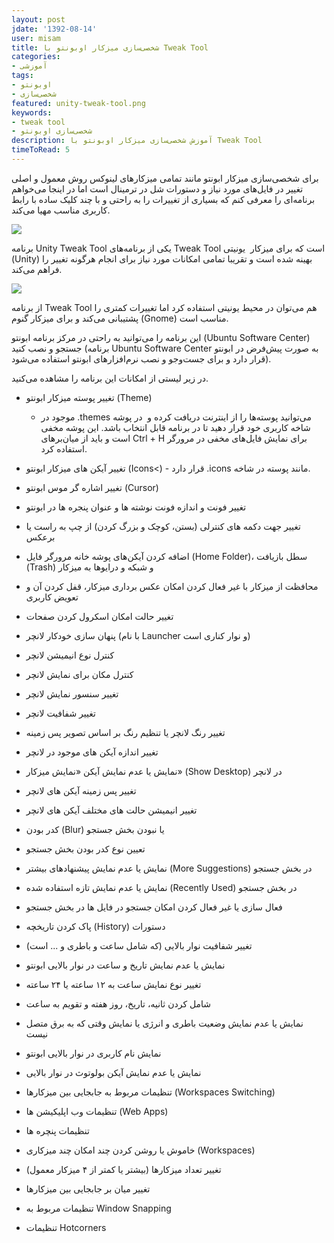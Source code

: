 ```yaml
---
layout: post
jdate: '1392-08-14'
user: misam
title: شخصی‌سازی میزکار اوبونتو با Tweak Tool
categories:
- آموزشی
tags:
- اوبونتو
- شخصی‌سازی
featured: unity-tweak-tool.png
keywords:
- tweak tool
- شخصی‌سازی اوبونتو
description: آموزش شخصی‌سازی میزکار اوبونتو با Tweak Tool
timeToRead: 5
---
```


برای شخصی‌سازی میزکار ابونتو مانند تمامی میزکارهای لینوکس روش معمول و اصلی تغییر در فایل‌های مورد نیاز و دستورات شل در ترمینال است اما در اینجا می‌خواهم برنامه‌ای را معرفی کنم که بسیاری از تغییرات را به راحتی و با چند کلیک ساده با رابط کاربری مناسب مهیا می‌کند.

![](/linuxiha/images/unity-tweak-tool-screenshot.png)

برنامه Unity Tweak Tool یکی از برنامه‌های Tweak Tool است که برای میزکار  یونیتی (Unity) بهینه شده است و تقریبا تمامی امکانات مورد نیاز برای انجام هرگونه تغییر را فراهم می‌کند.

![](/linuxiha/images/tweak-tool-screenshot.jpg)

از برنامه Tweak Tool هم می‌توان در محیط یونیتی استفاده کرد اما تغییرات کمتری را پشتیبانی می‌کند و برای میزکار گنوم (Gnome) مناسب است.

این برنامه را می‌توانید به راحتی در مرکز برنامه ابونتو (Ubuntu Software Center) جستجو و نصب کنید (برنامه Ubuntu Software Center به صورت پیش‌فرض در ابونتو قرار دارد و برای جست‌وجو و نصب نرم‌افزارهای ابونتو استفاده می‌شود).

در زیر لیستی از امکانات این برنامه را مشاهده می‌کنید.

*   تغییر پوسته میزکار ابونتو (Theme)
    *   می‌توانید پوسته‌ها را از اینترنت دریافت کرده و  در پوشه <span dir="ltr">.themes</span> موجود در شاخه کاربری خود قرار دهید تا در برنامه قابل انتخاب باشد. این پوشه مخفی است و باید از میان‌برهای Ctrl + H برای نمایش فایل‌های مخفی در مرورگر استفاده کرد.

*   تغییر آیکن های میزکار ابونتو (Icons<) - مانند پوسته در شاخه <span dir="ltr">.icons</span> قرار دارد.
*   تغییر اشاره گر موس ابونتو (Cursor)
*   تغییر فونت و اندازه فونت نوشته ها و عنوان پنجره ها در ابونتو
*   تغییر جهت دکمه های کنترلی (بستن، کوچک و بزرگ کردن) از چپ به راست یا برعکس
*   اضافه کردن آیکن‌های پوشه خانه مرورگر فایل (Home Folder)، سطل بازیافت (Trash) و شبکه و درایوها به میزکار
*   محافظت از میزکار با غیر فعال کردن امکان عکس برداری میزکار، قفل کردن آن و تعویض کاربری
*   تغییر حالت امکان اسکرول کردن صفحات
*   پنهان سازی خودکار لانچر (با نام Launcher و نوار کناری است)
*   کنترل نوع انیمیشن لانچر
*   کنترل مکان برای نمایش لانچر
*   تغییر سنسور نمایش لانچر
*   تغییر شفافیت لانچر
*   تغییر رنگ لانچر یا تنظیم رنگ بر اساس تصویر پس زمینه
*   تغییر اندازه آیکن های موجود در لانچر
*   نمایش یا عدم نمایش آیکن «نمایش میزکار» (Show Desktop) در لانچر
*   تغییر پس زمینه آیکن های لانچر
*   تغییر انیمیشن حالت های مختلف آیکن های لانچر
*   کدر بودن (Blur) یا نبودن بخش جستجو
*   تعیین نوع کدر بودن بخش جستجو
*   نمایش یا عدم نمایش پیشنهادهای بیشتر (More Suggestions) در بخش جستجو
*   نمایش یا عدم نمایش تازه استفاده شده (Recently Used) در بخش جستجو
*   فعال سازی یا غیر فعال کردن امکان جستجو در فایل ها در بخش جستجو
*   پاک کردن تاریخچه (History) دستورات
*   تغییر شفافیت نوار بالایی (که شامل ساعت و باطری و ... است)
*   نمایش یا عدم نمایش تاریخ و ساعت در نوار بالایی ابونتو
*   تغییر نوع نمایش ساعت به ۱۲ ساعته یا ۲۴ ساعته
*   شامل کردن ثانیه، تاریخ، روز هفته و تقویم به ساعت
*   نمایش یا عدم نمایش وضعیت باطری و انرژی یا نمایش وقتی که به برق متصل نیست
*   نمایش نام کاربری در نوار بالایی ابونتو
*   نمایش یا عدم نمایش آیکن بولوتوث در نوار بالایی
*   تنظیمات مربوط به جابجایی بین میزکارها (Workspaces Switching)
*   تنظیمات وب اپلیکیشن ها (Web Apps)
*   تنظیمات پنچره ها
*   خاموش یا روشن کردن چند امکان چند میزکاری (Workspaces)
*   تغییر تعداد میزکارها (بیشتر یا کمتر از ۴ میزکار معمول)
*   تغییر میان بر جابجایی بین میزکارها
*   تنظیمات مربوط به Window Snapping
*   تنظیمات Hotcorners